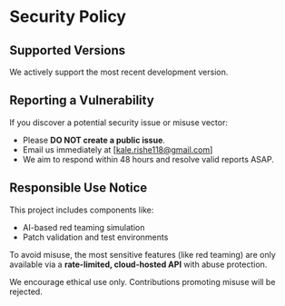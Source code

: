 # Security Policy

## Supported Versions
We actively support the most recent development version.

## Reporting a Vulnerability

If you discover a potential security issue or misuse vector:
- Please **DO NOT create a public issue**.
- Email us immediately at [kale.rishe118@gmail.com]
- We aim to respond within 48 hours and resolve valid reports ASAP.

## Responsible Use Notice
This project includes components like:
- AI-based red teaming simulation
- Patch validation and test environments

To avoid misuse, the most sensitive features (like red teaming) are only available via a **rate-limited, cloud-hosted API** with abuse protection.

We encourage ethical use only. Contributions promoting misuse will be rejected.